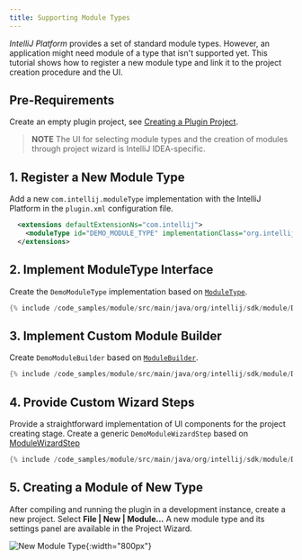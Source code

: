 ```yaml
---
title: Supporting Module Types
---
```

<!-- Copyright 2000-2020 JetBrains s.r.o. and other contributors. Use of this source code is governed by the Apache 2.0 license that can be found in the LICENSE file. -->

*IntelliJ Platform* provides a set of standard module types. However, an application might need module of a type that isn't supported yet.
This tutorial shows how to register a new module type and link it to the project creation procedure and the UI.

## Pre-Requirements

Create an empty plugin project, see [Creating a Plugin Project](/tutorials/build_system.md).

> **NOTE** The UI for selecting module types and the creation of modules through project wizard is IntelliJ IDEA-specific.

## 1. Register a New Module Type
Add a new `com.intellij.moduleType` implementation with the IntelliJ Platform in the `plugin.xml` configuration file.

```xml
  <extensions defaultExtensionNs="com.intellij">
    <moduleType id="DEMO_MODULE_TYPE" implementationClass="org.intellij.sdk.module.DemoModuleType"/>
  </extensions>
```

## 2. Implement ModuleType Interface
Create the `DemoModuleType` implementation based on [`ModuleType`](upsource:///platform/lang-api/src/com/intellij/openapi/module/ModuleType.java).

```java
{% include /code_samples/module/src/main/java/org/intellij/sdk/module/DemoModuleType.java %}
```

## 3. Implement Custom Module Builder
Create `DemoModuleBuilder` based on [`ModuleBuilder`](upsource:///platform/lang-api/src/com/intellij/ide/util/projectWizard/ModuleBuilder.java).

```java
{% include /code_samples/module/src/main/java/org/intellij/sdk/module/DemoModuleBuilder.java %}
```

## 4. Provide Custom Wizard Steps
Provide a straightforward implementation of UI components for the project creating stage.
Create a generic `DemoModuleWizardStep` based on [ModuleWizardStep](upsource:///platform/lang-api/src/com/intellij/ide/util/projectWizard/ModuleWizardStep.java)

```java
{% include /code_samples/module/src/main/java/org/intellij/sdk/module/DemoModuleWizardStep.java %}
```

## 5. Creating a Module of New Type
After compiling and running the plugin in a development instance, create a new project.
Select **File \| New \| Module...**
A new module type and its settings panel are available in the Project Wizard.

![New Module Type](module_types/img/new_module_type.png){:width="800px"}

